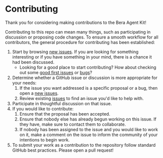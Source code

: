 # Contributing

Thank you for considering making contributions to the Bera Agent Kit!

Contributing to this repo can mean many things, such as participating in
discussion or proposing code changes. To ensure a smooth workflow for all
contributors, the general procedure for contributing has been established:

1. Start by browsing [new issues](https://github.com/Webera-Finance/bera-agent-kit/issues). If you are looking for something interesting or if you have something in your mind, there is a chance it had been discussed.
   * Looking for a good place to start contributing? How about checking out some [good first issues](https://github.com/Webera-Finance/bera-agent-kit/issues?q=is%3Aissue+is%3Aopen+label%3A%22good+first+issue%22) or [bugs](https://github.com/Webera-Finance/bera-agent-kit/issues?q=is%3Aopen+is%3Aissue+label%3Abug)?
2. Determine whether a GitHub issue or discussion is more appropriate for your needs:
   1. If the issue you want addressed is a specific proposal or a bug, then open a [new issues](https://github.com/Webera-Finance/bera-agent-kit/issues).
   2. Review existing [issues](https://github.com/Webera-Finance/bera-agent-kit/issues) to find an issue you'd like to help with.
3. Participate in thoughtful discussion on that issue.
4. If you would like to contribute:
   1. Ensure that the proposal has been accepted.
   2. Ensure that nobody else has already begun working on this issue. If they have,
      make sure to contact them to collaborate.
   3. If nobody has been assigned to the issue and you would like to work on it,
      make a comment on the issue to inform the community of your intentions
      to begin work.
5. To submit your work as a contribution to the repository follow standard GitHub best practices. Please open a pull request!